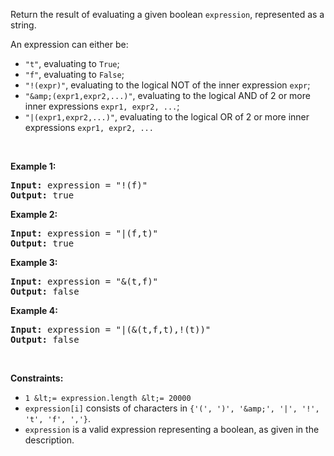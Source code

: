 Return the result of evaluating a given boolean `` expression ``, represented as a string.

An expression can either be:

*   `` "t" ``, evaluating to `` True ``;
*   `` "f" ``, evaluating to `` False ``;
*   `` "!(expr)" ``, evaluating to the logical NOT of the inner expression `` expr ``;
*   `` "&amp;(expr1,expr2,...)" ``, evaluating to the logical AND of 2 or more inner expressions `` expr1, expr2, ... ``;
*   `` "|(expr1,expr2,...)" ``, evaluating to the logical OR of 2 or more inner expressions `` expr1, expr2, ... ``

&nbsp;

__Example 1:__

<pre>
<strong>Input:</strong> expression = "!(f)"
<strong>Output:</strong> true
</pre>

__Example 2:__

<pre>
<strong>Input:</strong> expression = "|(f,t)"
<strong>Output:</strong> true
</pre>

__Example 3:__

<pre>
<strong>Input:</strong> expression = "&amp;(t,f)"
<strong>Output:</strong> false
</pre>

__Example 4:__

<pre>
<strong>Input:</strong> expression = "|(&amp;(t,f,t),!(t))"
<strong>Output:</strong> false
</pre>

&nbsp;

__Constraints:__

*   `` 1 &lt;= expression.length &lt;= 20000 ``
*   `` expression[i] ``&nbsp;consists of characters in `` {'(', ')', '&amp;', '|', '!', 't', 'f', ','} ``.
*   `` expression `` is a valid expression representing a boolean, as given in the description.